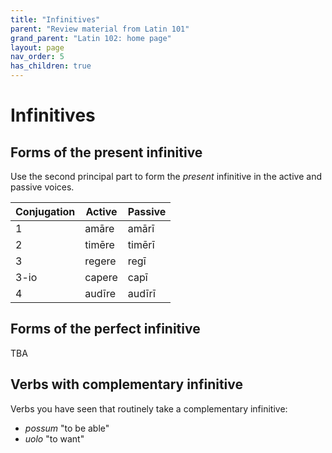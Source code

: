 ```yaml
---
title: "Infinitives"
parent: "Review material from Latin 101"
grand_parent: "Latin 102: home page"
layout: page
nav_order: 5
has_children: true
---
```



# Infinitives

## Forms of the present infinitive

Use the second principal part to form the *present* infinitive in the active and passive voices.

| Conjugation | Active | Passive | 
| --- | --- | --- |
| 1 | amāre | amārī |
| 2 | timēre | timērī |
| 3 | regere| regī |
| 3-io | capere | capī |
| 4 | audīre | audīrī |


## Forms of the perfect infinitive

TBA

## Verbs with complementary infinitive

Verbs you have seen that routinely take a complementary infinitive:

- *possum* "to be able"
- *uolo* "to want"
